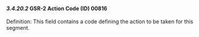 #### *3.4.20.2* GSR-2 Action Code (ID) 00816

Definition: This field contains a code defining the action to be taken for this segment.
